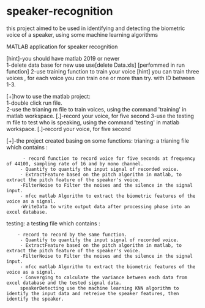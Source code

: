 # speaker-recognition
 this project aimed to be used in identifying and detecting the biometric voice of a speaker, using some machine learning algorithms


   MATLAB application for speaker recognition    
   
   

[hint]-you should have matlab 2019 or newer                                                              
1-delete data base for new use use[delete Data.xls] [perfommed in run function]
2-use training function to train your voice
[hint] you can train three voices , for each voice you can train one or more than try. with ID between 1-3.

[+]how to use the matlab project:                                                             
1-double click run file.                                                                        
2-use the trianing m file to train voices, using the command 'training' in matlab workspace.
[.]-record your voice, for five second 
3-use the testing m file to test who is speaking, using the command 'testing' in matlab workspace.
[.]-record your voice, for five second 

[+]-the project created basing on some functions:
trianing: a trianing file which contains :
        
          - record function to record voice for five seconds at frequency of 44100, sampling rate of 16 and by mono channel.
         - Quantify to quantify the input signal of recorded voice.
         - ExtractFeature based on the pitch algorithm in matlab, to extract the pitch feature of the speaker's voice.
         -FilterNoise to Filter the noises and the silence in the signal input.
         - mfcc matlab Algorithm to extract the biometric features of the voice as a signal.
         -WriteData to write output data after processing phase into an excel database.
        
testing: a testing file which contains :

        - record to record by the same function.
         - Quantify to quantify the input signal of recorded voice.
         - ExtractFeature based on the pitch algorithm in matlab, to extract the pitch feature of the speaker's voice.
         -FilterNoise to Filter the noises and the silence in the signal input.
         - mfcc matlab Algorithm to extract the biometric features of the voice as a signal.
         - Converging to calculate the variance between each data from excel database and the tested signal data.
         speakerDetecting use the machine learning KNN algorithm to identify the input data and retreive the speaker features, then identify the speaker.
         
         
         
